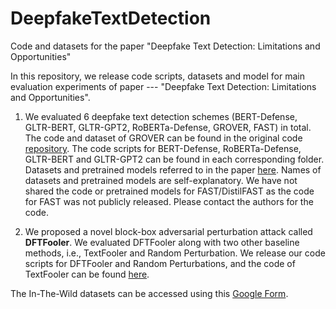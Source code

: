 # DeepfakeTextDetection
Code and datasets for the paper "Deepfake Text Detection: Limitations and Opportunities"

In this repository, we release code scripts, datasets and model for main evaluation experiments of paper --- "Deepfake Text Detection: Limitations and Opportunities". 

1. We evaluated 6 deepfake text detection schemes (BERT-Defense, GLTR-BERT, GLTR-GPT2, RoBERTa-Defense, GROVER, FAST) in total. The code and dataset of GROVER can be found in the original code [repository](https://github.com/rowanz/grover). The code scripts for BERT-Defense, RoBERTa-Defense, GLTR-BERT and GLTR-GPT2 can be found in each corresponding folder.
Datasets and pretrained models referred to in the paper [here](https://drive.google.com/drive/folders/1BD6i7MWYYPPFr5SK2EhdKBWx0W8SJO4L). Names of datasets and pretrained models are self-explanatory. 
We have not shared the code or pretrained models for FAST/DistilFAST as the code for FAST was not publicly released. Please contact the authors for the code.


2. We proposed a novel block-box adversarial perturbation attack called **DFTFooler**. We evaluated DFTFooler along with two other baseline methods, i.e., TextFooler and Random Perturbation. We release our code scripts for DFTFooler and Random Perturbations, and the code of TextFooler can be found [here](https://github.com/jind11/TextFooler). 



The In-The-Wild datasets can be accessed using this [Google Form](https://docs.google.com/forms/d/e/1FAIpQLSdgbiK97hnBWL1_98xIYjqWQpjeg9tzX49r0t7xGCrPkKLP-w/viewform?usp=sf_link).